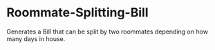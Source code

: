 # Roommate-Splitting-Bill
Generates a Bill that can be split by two roommates depending on how many days in house.
